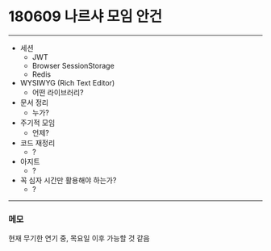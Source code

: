 # 180609 나르샤 모임 안건

---
- 세션
  - JWT
  - Browser SessionStorage
  - Redis
- WYSIWYG (Rich Text Editor)
  - 어떤 라이브러리?
- 문서 정리
  - 누가?
- 주기적 모임
  - 언제?
- 코드 재정리
  - ?
- 아지트
  - ?
- 꼭 심자 시간만 활용해야 하는가?
  - ?
---

### 메모
현재 무기한 연기 중, 목요일 이후 가능할 것 같음